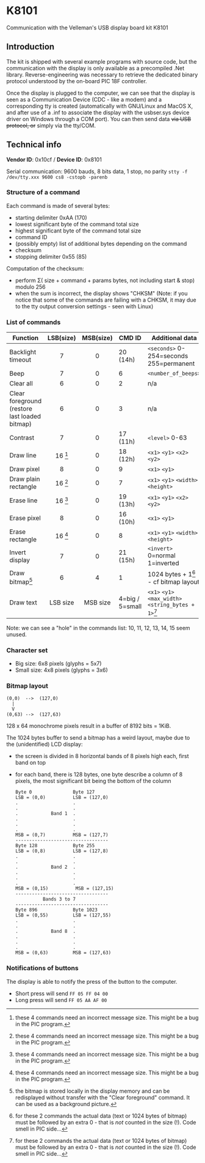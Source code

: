 ﻿# K8101
Communication with the Velleman's USB display board kit K8101

## Introduction ##

The kit is shipped with several example programs with source code, but the communication with the display is only available as a precompiled .Net library. Reverse-engineering was necessary to retrieve the dedicated binary protocol understood by the on-board PIC 18F controller.

Once the display is plugged to the computer, we can see that the display is seen as a Communication Device (CDC - like a modem) and a corresponding tty is created (automatically with GNU/Linux and MacOS X, and after use of a .inf to associate the display with the usbser.sys device driver on Windows through a COM port). You can then send data ~~via USB protocol, or~~ simply via the tty/COM.

## Technical info ##

**Vendor ID**: 0x10cf / **Device ID**: 0x8101

Serial communication: 9600 bauds, 8 bits data, 1 stop, no parity `stty -f /dev/tty.xxx 9600 cs8 -cstopb -parenb`

### Structure of a command ###

Each command is made of several bytes:
  * starting delimiter 0xAA (170)
  * lowest significant byte of the command total size
  * highest significant byte of the command total size
  * command ID
  * (possibly empty) list of additional bytes depending on the command
  * checksum
  * stopping delimiter 0x55 (85)

Computation of the checksum: 
  * perform Σ( size + command + params bytes, not including start & stop) modulo 256
  * when the sum is incorrect, the display shows "CHKSM" (Note: if you notice that some of the commands are failing with a CHKSM, it may due to the tty output conversion settings - seen with Linux)
    
### List of commands ###

| Function         | LSB(size) | MSB(size) | CMD ID | Additional data             |
|------------------|:---------:|:---------:|--------|-----------------------------|
| Backlight timeout| 7         | 0         | 20 (14h)     | `<seconds>` 0-254=seconds 255=permanent |
| Beep             | 7         | 0         | 6      | `<number_of_beeps>`                   |
| Clear all        | 6         | 0         | 2      | n/a                         |
| Clear foreground <br>(restore last loaded bitmap)| 6         | 0         | 3      | n/a                         |
| Contrast         | 7         | 0         | 17 (11h)    | `<level>` 0-63              |
| Draw line        | 16 [^1]   | 0         | 18 (12h)    | `<x1>` `<y1>` `<x2>` `<y2>`                 |
| Draw pixel       | 8         | 0         | 9      | `<x1>` `<y1>`                       |
| Draw plain rectangle| 16 [^1]   | 0         | 7      | `<x1>` `<y1>` `<width>` `<height>`          |
| Erase line       | 16 [^1]   | 0         | 19 (13h)    | `<x1>` `<y1>` `<x2>` `<y2>`                 |
| Erase pixel      | 8         | 0         | 16 (10h)    | `<x1>` `<y1>`                       |
| Erase rectangle  | 16 [^1]   | 0         | 8      | `<x1>` `<y1>` `<width>` `<height>`          |
| Invert display   | 7         | 0         | 21 (15h)    | `<invert>` 0=normal 1=inverted         |
| Draw bitmap[^2]  | 6         | 4         | 1      | 1024 bytes + 1[^3] - cf bitmap layout |
| Draw text        | LSB size  | MSB size  | 4=big / 5=small | `<x1>` `<y1>` `<max_width>` `<string_bytes + 1>`[^3] |

Note: we can see a "hole" in the commands list: 10, 11, 12, 13, 14, 15 seem unused.

[^1]: these 4 commands need an incorrect message size. This might be a bug in the PIC program.

[^2]: the bitmap is stored locally in the display memory and can be redisplayed without transfer with the "Clear foreground" command. It can be used as a background picture.

[^3]: for these 2 commands the actual data (text or 1024 bytes of bitmap) must be followed by an extra 0 - that is *not* counted in the size (!). Code smell in PIC side...

### Character set ###

  * Big size: 6x8 pixels (glyphs = 5x7)
  * Small size: 4x8 pixels (glyphs = 3x6)
  
### Bitmap layout ###

    (0,0)  -->  (127,0)
      |
      V
    (0,63) -->  (127,63)

128 x 64 monochrome pixels result in a buffer of 8192 bits = 1KiB.

The 1024 bytes buffer to send a bitmap has a weird layout, maybe due to the (unidentified) LCD display:
  * the screen is divided in 8 horizontal bands of 8 pixels high each, first band on top
  * for each band, there is 128 bytes, one byte describe a column of 8 pixels, the most significant bit being the bottom of the column

        Byte 0               Byte 127
        LSB = (0,0)          LSB = (127,0)
        .                    .
        .                    .
        .            Band 1  .
        .                    .
        .                    .
        .                    .
        MSB = (0,7)          MSB = (127,7)
        ----------------------------------
        Byte 128             Byte 255
        LSB = (0,8)          LSB = (127,8)
        .                    .
        .                    .
        .            Band 2  .
        .                    .
        .                    .
        .                    .
        MSB = (0,15)          MSB = (127,15)
        ----------------------------------
                  Bands 3 to 7
        ----------------------------------
        Byte 896             Byte 1023
        LSB = (0,55)         LSB = (127,55)
        .                    .
        .                    .
        .            Band 8  .
        .                    .
        .                    .
        .                    .
        MSB = (0,63)         MSB = (127,63)
        
### Notifications of buttons ###

The display is able to notify the press of the button to the computer.
  * Short press will send `FF 05 FF 04 00`
  * Long press will send `FF 05 AA AF 00`
